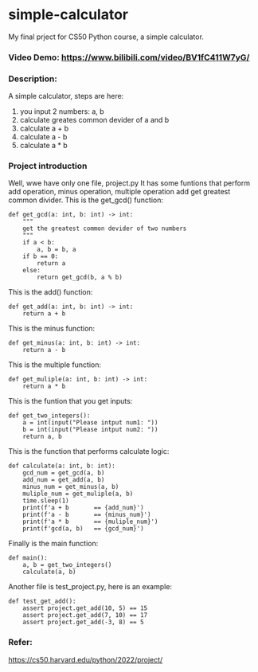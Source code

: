 # simple-calculator
My final prject for CS50 Python course, a simple calculator.
### Video Demo: https://www.bilibili.com/video/BV1fC411W7yG/
### Description: 
A simple calculator, steps are here:
1. you input 2 numbers: a, b
2. calculate greates common devider of a and b
3. calculate a + b
4. calculate a - b
5. calculate a * b
### Project introduction
Well, wwe have only one file, project.py
It has some funtions that perform add operation, minus operation, multiple operation add get greatest common divider.
This is the get_gcd() function:
```
def get_gcd(a: int, b: int) -> int:
    """
    get the greatest common devider of two numbers
    """
    if a < b:
        a, b = b, a
    if b == 0:
        return a
    else:
        return get_gcd(b, a % b)
```
This is the add() function:
```
def get_add(a: int, b: int) -> int:
    return a + b
```
This is the minus function:
```
def get_minus(a: int, b: int) -> int:
    return a - b
```
This is the multiple function:
```
def get_muliple(a: int, b: int) -> int:
    return a * b
```
This is the funtion that you get inputs:
```
def get_two_integers():
    a = int(input("Please intput num1: "))
    b = int(input("Please intput num2: "))
    return a, b
```
This is the function that performs calculate logic:
```
def calculate(a: int, b: int):
    gcd_num = get_gcd(a, b)
    add_num = get_add(a, b)
    minus_num = get_minus(a, b)
    muliple_num = get_muliple(a, b)
    time.sleep(1)
    print(f'a + b       == {add_num}')
    print(f'a - b       == {minus_num}')
    print(f'a * b       == {muliple_num}')
    print(f'gcd(a, b)   == {gcd_num}')
```
Finally is the main function:
```
def main():
    a, b = get_two_integers()
    calculate(a, b)
```
Another file is test_project.py, here is an example:
```
def test_get_add():
    assert project.get_add(10, 5) == 15
    assert project.get_add(7, 10) == 17
    assert project.get_add(-3, 8) == 5
```

### Refer: 
https://cs50.harvard.edu/python/2022/project/
